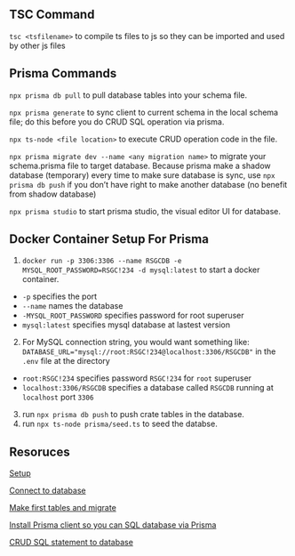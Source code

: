 ## TSC Command

`tsc <tsfilename>` to compile ts files to js so they can be imported and used by other js files

## Prisma Commands

`npx prisma db pull` to pull database tables into your schema file.

`npx prisma generate` to sync client to current schema in the local schema file; do this before you do CRUD SQL operation via prisma.

`npx ts-node <file location>` to execute CRUD operation code in the file.

`npx prisma migrate dev --name <any migration name>` to migrate your schema.prisma file to target database.
Because prisma make a shadow database (temporary) every time to make sure database is sync, use `npx prisma db push` if you don’t have right to make another database (no benefit from shadow database)

`npx prisma studio` to start prisma studio, the visual editor UI for database.

## Docker Container Setup For Prisma

1. `docker run -p 3306:3306 --name RSGCDB -e MYSQL_ROOT_PASSWORD=RSGC!234 -d mysql:latest` to start a docker container.

- `-p` specifies the port
- `--name` names the database
- `-MYSQL_ROOT_PASSWORD` specifies password for root superuser
- `mysql:latest` specifies mysql database at lastest version

2. For MySQL connection string, you would want something like: `DATABASE_URL="mysql://root:RSGC!234@localhost:3306/RSGCDB"` in the `.env` file at the directory

- `root:RSGC!234` specifies password `RSGC!234` for `root` superuser
- `localhost:3306/RSGCDB` specifies a database called `RSGCDB` running at `localhost` port `3306`

3. run `npx prisma db push` to push crate tables in the database.
4. run `npx ts-node prisma/seed.ts` to seed the databse.

## Resoruces

[Setup](https://www.prisma.io/docs/getting-started/setup-prisma/start-from-scratch/relational-databases-typescript-postgres)

[Connect to database](https://www.prisma.io/docs/getting-started/setup-prisma/add-to-existing-project/relational-databases/connect-your-database-typescript-postgres)

[Make first tables and migrate](https://www.prisma.io/docs/getting-started/setup-prisma/start-from-scratch/relational-databases/using-prisma-migrate-typescript-postgres)

[Install Prisma client so you can SQL database via Prisma](https://www.prisma.io/docs/getting-started/setup-prisma/start-from-scratch/relational-databases/install-prisma-client-typescript-postgres)

[CRUD SQL statement to database](https://www.prisma.io/docs/getting-started/setup-prisma/start-from-scratch/relational-databases/querying-the-database-typescript-postgres)
